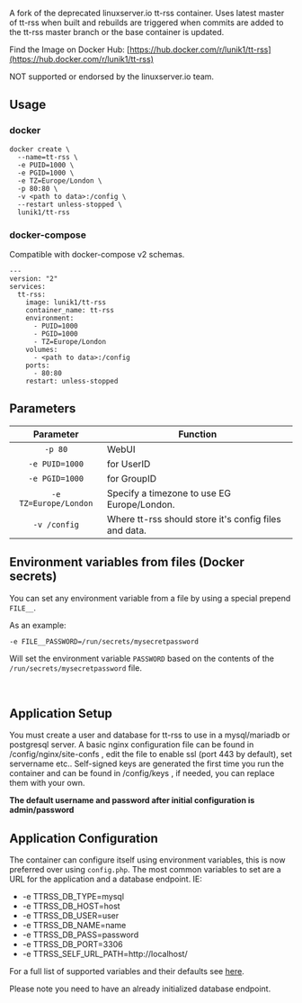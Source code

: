 A fork of the deprecated linuxserver.io tt-rss container. Uses latest master of tt-rss when built and rebuilds are triggered when commits are added to the tt-rss master branch or the base container is updated.

Find the Image on Docker Hub: [https://hub.docker.com/r/lunik1/tt-rss](https://hub.docker.com/r/lunik1/tt-rss)

NOT supported or endorsed by the linuxserver.io team.

## Usage

### docker

```
docker create \
  --name=tt-rss \
  -e PUID=1000 \
  -e PGID=1000 \
  -e TZ=Europe/London \
  -p 80:80 \
  -v <path to data>:/config \
  --restart unless-stopped \
  lunik1/tt-rss
```

### docker-compose

Compatible with docker-compose v2 schemas.

```
---
version: "2"
services:
  tt-rss:
    image: lunik1/tt-rss
    container_name: tt-rss
    environment:
      - PUID=1000
      - PGID=1000
      - TZ=Europe/London
    volumes:
      - <path to data>:/config
    ports:
      - 80:80
    restart: unless-stopped
```

## Parameters

| Parameter | Function |
| :----: | --- |
| `-p 80` | WebUI |
| `-e PUID=1000` | for UserID  |
| `-e PGID=1000` | for GroupID |
| `-e TZ=Europe/London` | Specify a timezone to use EG Europe/London. |
| `-v /config` | Where tt-rss should store it's config files and data. |

## Environment variables from files (Docker secrets)

You can set any environment variable from a file by using a special prepend `FILE__`. 

As an example:

```
-e FILE__PASSWORD=/run/secrets/mysecretpassword
```

Will set the environment variable `PASSWORD` based on the contents of the `/run/secrets/mysecretpassword` file.

&nbsp;
## Application Setup

You must create a user and database for tt-rss to use in a mysql/mariadb or postgresql server. A basic nginx configuration file can be found in /config/nginx/site-confs , edit the file to enable ssl (port 443 by default), set servername etc.. Self-signed keys are generated the first time you run the container and can be found in /config/keys , if needed, you can replace them with your own.

**The default username and password after initial configuration is admin/password**

## Application Configuration
The container can configure itself using environment variables, this is now preferred over using `config.php`. The most common variables to set are a URL for the application and a database endpoint. IE:
* -e TTRSS_DB_TYPE=mysql
* -e TTRSS_DB_HOST=host
* -e TTRSS_DB_USER=user
* -e TTRSS_DB_NAME=name
* -e TTRSS_DB_PASS=password
* -e TTRSS_DB_PORT=3306
* -e TTRSS_SELF_URL_PATH=http://localhost/

For a full list of supported variables and their defaults see [here](https://git.tt-rss.org/fox/tt-rss/src/branch/master/classes/config.php#L57).

Please note you need to have an already initialized database endpoint.
